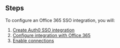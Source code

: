 ## Steps

To configure an Office 365 SSO integration, you will:

1. [Create Auth0 SSO integration](#create-auth0-sso-integration)
2. [Configure integration with Office 365](#configure-integration-with-office-365)
3. [Enable connections](#enable-connections)
